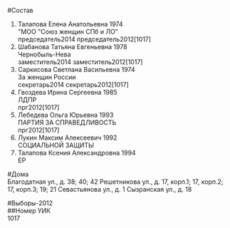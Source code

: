 #Состав  
1. Талапова Елена Анатольевна 1974  
    "МОО "Союз женщин СПб и ЛО"  
    председатель2014 председатель2012[1017]    
2. Шабанова Татьяна Евгеньевна 1978  
    Чернобыль-Нева  
    заместитель2014 заместитель2012[1017]    
3. Саркисова Светлана Васильевна 1974  
    За женщин России  
    секретарь2014 секретарь2012[1017]   
4. Гвоздева Ирина Сергеевна 1985  
    ЛДПР  
    прг2012[1017]  
5. Лебедева Ольга Юрьевна 1993  
    ПАРТИЯ ЗА СПРАВЕДЛИВОСТЬ  
    прг2012[1017]  
6. Лукин Максим Алексеевич 1992  
    СОЦИАЛЬНОЙ ЗАЩИТЫ  
7. Талапова Ксения Александровна 1994  
    ЕР  

#Дома  
Благодатная ул., д. 38; 40; 42 Решетникова ул., д. 17, корп.1; 17, корп.2; 17, корп.З; 19; 21 Севастьянова ул., д. 1 Сызранская ул., д. 18  
  
#Выборы-2012  
##Номер УИК  
1017  
